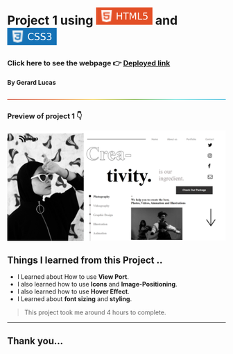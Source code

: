 
# Project 1 using ![html](./assets/68747470733a2f2f696d672e736869656c64732e696f2f62616467652f2d48544d4c352d4533344632363f7374796c653d666c61742d737175617265266c6f676f3d68746d6c35266c6f676f436f6c6f723d7768697465.svg) and ![html](./assets/css.svg)

### Click here to see the webpage 👉 [Deployed link](https://ubiquitous-syrniki-85ec75.netlify.app/)

#### By Gerard Lucas
![line](./assets/rainbow.png)

### Preview of project 1 👇

![screen shot](./assets/127.0.0.1_5501_index.html%20(1).png)
## **Things I learned from this Project ..**

- I Learned about How to use **View Port**.
- I also learned how to use **Icons** and **Image-Positioning**.
- I also learned how to use **Hover Effect**.
- I Learned about **font sizing** and **styling**.

> This project took me around 4 hours to complete.

****

## Thank you...



